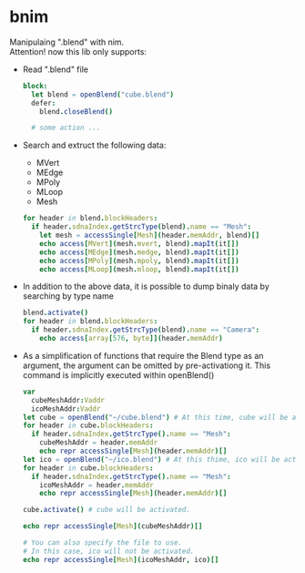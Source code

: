 # bnim

Manipulaing ".blend" with nim.  
Attention! now this lib only supports:
* Read ".blend" file

  ```nim
  block:
    let blend = openBlend("cube.blend")
    defer:
      blend.closeBlend()

    # some action ...

  ```
* Search and extruct the following data:
  * MVert
  * MEdge
  * MPoly
  * MLoop
  * Mesh
  ```nim
  for header in blend.blockHeaders:
    if header.sdnaIndex.getStrcType(blend).name == "Mesh":
      let mesh = accessSingle[Mesh](header.memAddr, blend)[]
      echo access[MVert](mesh.mvert, blend).mapIt(it[])
      echo access[MEdge](mesh.medge, blend).mapIt(it[])
      echo access[MPoly](mesh.mpoly, blend).mapIt(it[])
      echo access[MLoop](mesh.mloop, blend).mapIt(it[])
  ```
* In addition to the above data, it is possible to dump binaly data by searching by type name
  ```nim
  blend.activate()
  for header in blend.blockHeaders:
    if header.sdnaIndex.getStrcType(blend).name == "Camera":
      echo access[array[576, byte]](header.memAddr)
  ```
* As a simplification of functions that require the Blend type as an argument, the argument can be omitted by pre-activationg it. This command is implicitly executed within openBlend()
  ```nim
  var 
    cubeMeshAddr:Vaddr
    icoMeshAddr:Vaddr
  let cube = openBlend("~/cube.blend") # At this time, cube will be activated.
  for header in cube.blockHeaders:
    if header.sdnaIndex.getStrcType().name == "Mesh":
      cubeMeshAddr = header.memAddr
      echo repr accessSingle[Mesh](header.memAddr)[]
  let ico = openBlend("~/ico.blend") # At this thime, ico will be activated.
  for header in cube.blockHeaders:
    if header.sdnaIndex.getStrcType().name == "Mesh":
      icoMeshAddr = header.memAddr
      echo repr accessSingle[Mesh](header.memAddr)[]

  cube.activate() # cube will be activated.

  echo repr accessSingle[Mesh](cubeMeshAddr)[]

  # You can also specify the file to use.
  # In this case, ico will not be activated.
  echo repr accessSingle[Mesh](icoMeshAddr, ico)[]

  ```
